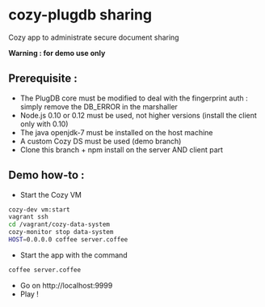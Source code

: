 # cozy-plugdb sharing
Cozy app to administrate secure document sharing

**Warning : for demo use only**

## Prerequisite :
* The PlugDB core must be modified to deal with the fingerprint auth : simply remove the DB_ERROR in the marshaller
* Node.js 0.10 or 0.12 must be used, not higher versions (install the client only with 0.10)
* The java openjdk-7 must be installed on the host machine
* A custom Cozy DS must be used (demo branch)
* Clone this branch + npm install on the server AND client part

## Demo how-to :
* Start the Cozy VM

 ```bash
cozy-dev vm:start
vagrant ssh
cd /vagrant/cozy-data-system
cozy-monitor stop data-system
HOST=0.0.0.0 coffee server.coffee
```
* Start the app with the command
```bash
coffee server.coffee
```
* Go on http://localhost:9999
* Play !
